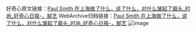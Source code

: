 好奇心原文链接：[Paul Smith 在上海做了什么，说了什么，对什么皱起了眉头_时尚_好奇心日报-，郜艺](https://www.qdaily.com/articles/10.html)
WebArchive归档链接：[Paul Smith 在上海做了什么，说了什么，对什么皱起了眉头_时尚_好奇心日报-，郜艺](http://web.archive.org/web/20171015101920/http://www.qdaily.com:80/articles/10.html)
![image](http://ww3.sinaimg.cn/large/007d5XDply1g3v2rtbcc7j30u08iskjm)
